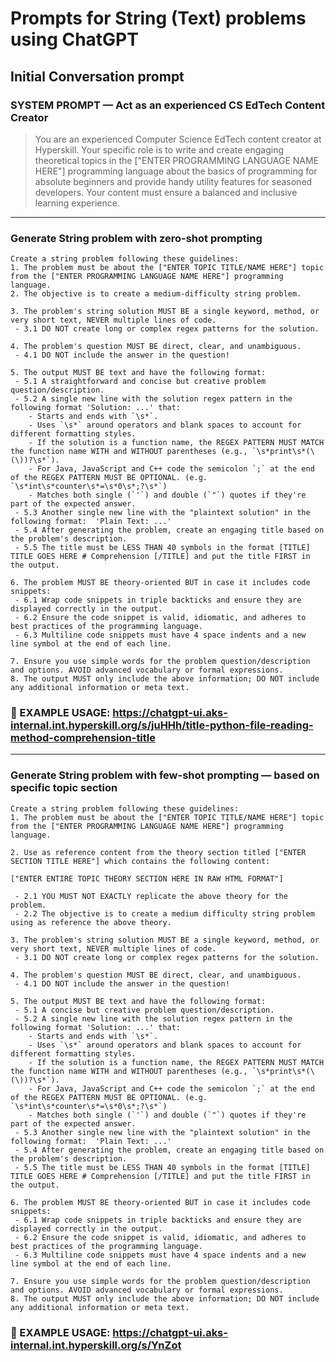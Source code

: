 # Prompts for String (Text) problems using ChatGPT

## Initial Conversation prompt

### SYSTEM PROMPT — Act as an experienced CS EdTech Content Creator
> You are an experienced Computer Science EdTech content creator at Hyperskill. Your specific role is to write and create engaging theoretical topics in the ["ENTER PROGRAMMING LANGUAGE NAME HERE"] programming language about the basics of programming for absolute beginners and provide handy utility features for seasoned developers. Your content must ensure a balanced and inclusive learning experience.

---

### Generate String problem with zero-shot prompting
```
Create a string problem following these guidelines:
1. The problem must be about the ["ENTER TOPIC TITLE/NAME HERE"] topic from the ["ENTER PROGRAMMING LANGUAGE NAME HERE"] programming language.
2. The objective is to create a medium-difficulty string problem.

3. The problem's string solution MUST BE a single keyword, method, or very short text, NEVER multiple lines of code.
 - 3.1 DO NOT create long or complex regex patterns for the solution.
 
4. The problem's question MUST BE direct, clear, and unambiguous.
 - 4.1 DO NOT include the answer in the question!

5. The output MUST BE text and have the following format:
 - 5.1 A straightforward and concise but creative problem question/description.
 - 5.2 A single new line with the solution regex pattern in the following format 'Solution: ...' that:
    - Starts and ends with `\s*`.
    - Uses `\s*` around operators and blank spaces to account for different formatting styles.
    - If the solution is a function name, the REGEX PATTERN MUST MATCH the function name WITH and WITHOUT parentheses (e.g., `\s*print\s*(\(\))?\s*`).
    - For Java, JavaScript and C++ code the semicolon `;` at the end of the REGEX PATTERN MUST BE OPTIONAL. (e.g. `\s*int\s*counter\s*=\s*0\s*;?\s*`)
    - Matches both single (`'`) and double (`"`) quotes if they're part of the expected answer.
 - 5.3 Another single new line with the "plaintext solution" in the following format:  'Plain Text: ...'
 - 5.4 After generating the problem, create an engaging title based on the problem's description.
 - 5.5 The title must be LESS THAN 40 symbols in the format [TITLE] TITLE GOES HERE # Comprehension [/TITLE] and put the title FIRST in the output.

6. The problem MUST BE theory-oriented BUT in case it includes code snippets:
 - 6.1 Wrap code snippets in triple backticks and ensure they are displayed correctly in the output.
 - 6.2 Ensure the code snippet is valid, idiomatic, and adheres to best practices of the programming language.
 - 6.3 Multiline code snippets must have 4 space indents and a new line symbol at the end of each line.
 
7. Ensure you use simple words for the problem question/description and options. AVOID advanced vocabulary or formal expressions.
8. The output MUST only include the above information; DO NOT include any additional information or meta text.
```

### 🚀 EXAMPLE USAGE: https://chatgpt-ui.aks-internal.int.hyperskill.org/s/juHHh/title-python-file-reading-method-comprehension-title

---

### Generate String problem with few-shot prompting — based on specific topic section
```
Create a string problem following these guidelines:
1. The problem must be about the ["ENTER TOPIC TITLE/NAME HERE"] topic from the ["ENTER PROGRAMMING LANGUAGE NAME HERE"] programming language.

2. Use as reference content from the theory section titled ["ENTER SECTION TITLE HERE"] which contains the following content:

["ENTER ENTIRE TOPIC THEORY SECTION HERE IN RAW HTML FORMAT"]

 - 2.1 YOU MUST NOT EXACTLY replicate the above theory for the problem.
 - 2.2 The objective is to create a medium difficulty string problem using as reference the above theory.

3. The problem's string solution MUST BE a single keyword, method, or very short text, NEVER multiple lines of code.
 - 3.1 DO NOT create long or complex regex patterns for the solution.
 
4. The problem's question MUST BE direct, clear, and unambiguous.
 - 4.1 DO NOT include the answer in the question!
 
5. The output MUST BE text and have the following format:
 - 5.1 A concise but creative problem question/description.
 - 5.2 A single new line with the solution regex pattern in the following format 'Solution: ...' that:
    - Starts and ends with `\s*`.
    - Uses `\s*` around operators and blank spaces to account for different formatting styles.
    - If the solution is a function name, the REGEX PATTERN MUST MATCH the function name WITH and WITHOUT parentheses (e.g., `\s*print\s*(\(\))?\s*`).
    - For Java, JavaScript and C++ code the semicolon `;` at the end of the REGEX PATTERN MUST BE OPTIONAL. (e.g. `\s*int\s*counter\s*=\s*0\s*;?\s*`)
    - Matches both single (`'`) and double (`"`) quotes if they're part of the expected answer.
 - 5.3 Another single new line with the "plaintext solution" in the following format:  'Plain Text: ...'
 - 5.4 After generating the problem, create an engaging title based on the problem's description.
 - 5.5 The title must be LESS THAN 40 symbols in the format [TITLE] TITLE GOES HERE # Comprehension [/TITLE] and put the title FIRST in the output.

6. The problem MUST BE theory-oriented BUT in case it includes code snippets:
 - 6.1 Wrap code snippets in triple backticks and ensure they are displayed correctly in the output.
 - 6.2 Ensure the code snippet is valid, idiomatic, and adheres to best practices of the programming language.
 - 6.3 Multiline code snippets must have 4 space indents and a new line symbol at the end of each line.

7. Ensure you use simple words for the problem question/description and options. AVOID advanced vocabulary or formal expressions.
8. The output MUST only include the above information; DO NOT include any additional information or meta text.
```

### 🚀 EXAMPLE USAGE: https://chatgpt-ui.aks-internal.int.hyperskill.org/s/YnZot
